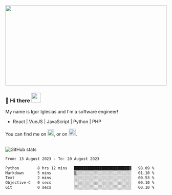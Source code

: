 <img src="https://c.tenor.com/KjVxfRrrncUAAAAd/matrix.gif" width="100%" height="250px">

### 🔭 Hi there <img src="https://raw.githubusercontent.com/MartinHeinz/MartinHeinz/master/wave.gif" width="30px">


My name is Igor Iglesias and I'm a software engineer!
<br>

<ul>
  <li> React | VueJS | JavaScript | Python | PHP </li>
</ul>
You can find me on <a href="https://twitter.com/IgorIglesias5"><img src="https://i.imgur.com/JLLlB5S.png" width="20px"></a>, or on <a href="https://www.linkedin.com/in/igor-iglesias-62478428/"><img src="https://i.imgur.com/PXyIkWx.png" width="22px"></a>.

<br>
<br>

![GitHub stats](https://github-readme-stats.vercel.app/api?username=igoiglesias&show_icons=true&count_private=true&theme=chartreuse-dark&hide_title=true)

<!--START_SECTION:waka-->

```txt
From: 13 August 2023 - To: 20 August 2023

Python        8 hrs 12 mins   ████████████████████████▓   98.09 %
Markdown      5 mins          ▒░░░░░░░░░░░░░░░░░░░░░░░░   01.10 %
Text          2 mins          ░░░░░░░░░░░░░░░░░░░░░░░░░   00.53 %
Objective-C   0 secs          ░░░░░░░░░░░░░░░░░░░░░░░░░   00.10 %
Git           0 secs          ░░░░░░░░░░░░░░░░░░░░░░░░░   00.10 %
```

<!--END_SECTION:waka-->
